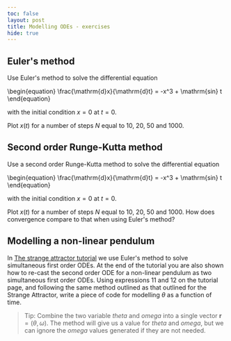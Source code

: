 ```yaml
---
toc: false
layout: post
title: Modelling ODEs - exercises
hide: true
---
```


## Euler's method

Use Euler's method to solve the differential equation

\begin{equation}
\frac{\mathrm{d}x}{\mathrm{d}t} = -x^3 + \mathrm{sin} t
\end{equation}

with the initial condition $x=0$ at $t=0$.

Plot $x(t)$ for a number of steps $N$ equal to 10, 20, 50 and 1000.

## Second order Runge-Kutta method

Use a second order Runge-Kutta method to solve the differential equation

\begin{equation}
\frac{\mathrm{d}x}{\mathrm{d}t} = -x^3 + \mathrm{sin} t
\end{equation}

with the initial condition $x=0$ at $t=0$.

Plot $x(t)$ for a number of steps $N$ equal to 10, 20, 50 and 1000. How does convergence compare to that when using Euler's method?

## Modelling a non-linear pendulum

In [The strange attractor tutorial](https://nu-cem.github.io/CompPhys/2021/08/02/Strange-Attractor) we use Euler's method to solve simultaneous first order ODEs. 
At the end of the tutorial you are also shown how to re-cast the second order ODE for a non-linear pendulum as two simultaneous first order ODEs. Using expressions 11 and 12
on the tutorial page, and following the same method outlined as that outlined for the Strange Attractor, write a piece of code for modelling $\theta$ as a function of time.

> Tip: Combine the two variable $theta$ and $omega$ into a single vector $\mathbf{r} = (\theta,\omega)$. The method will give us a value for $theta$ and $omega$, but we can ignore the $omega$ values generated if they are not needed.

